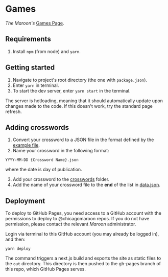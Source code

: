 # Games
*The Maroon's* [Games Page](https://games.chicagomaroon.com).

## Requirements
1. Install `npm` (from node) and `yarn`. 

## Getting started
1. Navigate to project's root directory (the one with `package.json`).
2. Enter `yarn` in terminal. 
3. To start the dev server, enter `yarn start` in the terminal. 

The server is hotloading, meaning that it should automatically update upon changes made to the code. If this doesn't work, try the standard page refresh.

## Adding crosswords
1. Convert your crossword to a JSON file in the format defined by the [example file](./examples/crosswords/2018-12-30&#32;Test&#32;1.json).
2. Name your crossword in the following format: 
```
YYYY-MM-DD {Crossword Name}.json
```
   where the date is day of publication.

3. Add your crossword to the [crosswords](./crosswords) folder.
4. Add the name of your crossword file to the **end** of the list in [data.json](./data.json).

## Deployment
To deploy to GitHub Pages, you need access to a GitHub account with the permissions to deploy to @chicagomaroon repos. If you do not have permission, please contact the relevant *Maroon* administrator.  

Login via terminal to this GitHub account (you may already be logged in), and then: 
```
yarn deploy
```

The command triggers a next.js build and exports the site as static files to the `out` directory. This directory is then pushed to the gh-pages branch of this repo, which GitHub Pages serves.